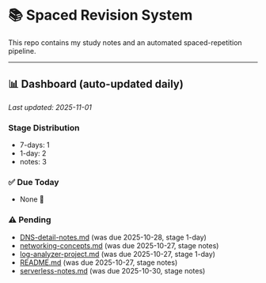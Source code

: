 # 📚 Spaced Revision System

This repo contains my study notes and an automated spaced-repetition pipeline.

---

## 📊 Dashboard (auto-updated daily)

_Last updated: 2025-11-01_


### Stage Distribution
- 7-days: 1
- 1-day: 2
- notes: 3

### ✅ Due Today
- None 🎉

### ⚠️ Pending
- [DNS-detail-notes.md](notes/DNS-detail-notes.md) (was due 2025-10-28, stage 1-day)
- [networking-concepts.md](notes/networking-concepts.md) (was due 2025-10-27, stage notes)
- [log-analyzer-project.md](notes/log-analyzer-project.md) (was due 2025-10-27, stage 1-day)
- [README.md](notes/README.md) (was due 2025-10-27, stage notes)
- [serverless-notes.md](notes/serverless-notes.md) (was due 2025-10-30, stage notes)
